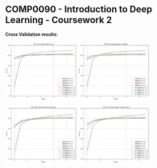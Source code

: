 # COMP0090 - Introduction to Deep Learning - Coursework 2
#### Cross Validation results: 
<p float="left">
  <img src="seg only.png" width="45%" />
  <img src="seg+bbox.png" width="45%" /> 
</p>

<p float="left">
  <img src="seg+bin.png" width="45%" />
  <img src="seg+both.png" width="45%" /> 
</p>

